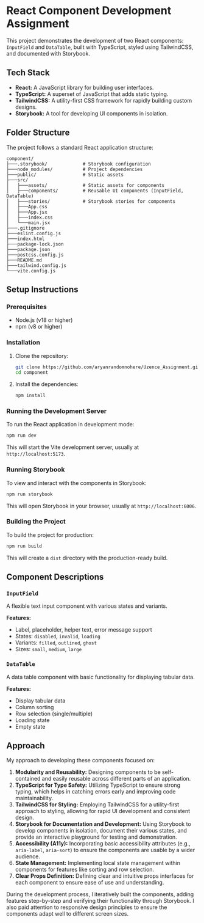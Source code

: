 # React Component Development Assignment

This project demonstrates the development of two React components: `InputField` and `DataTable`, built with TypeScript, styled using TailwindCSS, and documented with Storybook.

## Tech Stack

*   **React:** A JavaScript library for building user interfaces.
*   **TypeScript:** A superset of JavaScript that adds static typing.
*   **TailwindCSS:** A utility-first CSS framework for rapidly building custom designs.
*   **Storybook:** A tool for developing UI components in isolation.

## Folder Structure

The project follows a standard React application structure:

```
component/
├───.storybook/             # Storybook configuration
├───node_modules/           # Project dependencies
├───public/                 # Static assets
├───src/
│   ├───assets/             # Static assets for components
│   ├───components/         # Reusable UI components (InputField, DataTable)
│   ├───stories/            # Storybook stories for components
│   ├───App.css
│   ├───App.jsx
│   ├───index.css
│   └───main.jsx
├───.gitignore
├───eslint.config.js
├───index.html
├───package-lock.json
├───package.json
├───postcss.config.js
├───README.md
├───tailwind.config.js
└───vite.config.js
```

## Setup Instructions

### Prerequisites

*   Node.js (v18 or higher)
*   npm (v8 or higher)

### Installation

1.  Clone the repository:
    ```bash
    git clone https://github.com/aryanrandomnohere/Uzence_Assignment.git
    cd component
    ```
2.  Install the dependencies:
    ```bash
    npm install
    ```

### Running the Development Server

To run the React application in development mode:

```bash
npm run dev
```

This will start the Vite development server, usually at `http://localhost:5173`.

### Running Storybook

To view and interact with the components in Storybook:

```bash
npm run storybook
```

This will open Storybook in your browser, usually at `http://localhost:6006`.

### Building the Project

To build the project for production:

```bash
npm run build
```

This will create a `dist` directory with the production-ready build.

## Component Descriptions

### `InputField`

A flexible text input component with various states and variants.

**Features:**
*   Label, placeholder, helper text, error message support
*   States: `disabled`, `invalid`, `loading`
*   Variants: `filled`, `outlined`, `ghost`
*   Sizes: `small`, `medium`, `large`

### `DataTable`

A data table component with basic functionality for displaying tabular data.

**Features:**
*   Display tabular data
*   Column sorting
*   Row selection (single/multiple)
*   Loading state
*   Empty state

## Approach

My approach to developing these components focused on:

1.  **Modularity and Reusability:** Designing components to be self-contained and easily reusable across different parts of an application.
2.  **TypeScript for Type Safety:** Utilizing TypeScript to ensure strong typing, which helps in catching errors early and improving code maintainability.
3.  **TailwindCSS for Styling:** Employing TailwindCSS for a utility-first approach to styling, allowing for rapid UI development and consistent design.
4.  **Storybook for Documentation and Development:** Using Storybook to develop components in isolation, document their various states, and provide an interactive playground for testing and demonstration.
5.  **Accessibility (A11y):** Incorporating basic accessibility attributes (e.g., `aria-label`, `aria-sort`) to ensure the components are usable by a wider audience.
6.  **State Management:** Implementing local state management within components for features like sorting and row selection.
7.  **Clear Props Definition:** Defining clear and intuitive props interfaces for each component to ensure ease of use and understanding.

During the development process, I iteratively built the components, adding features step-by-step and verifying their functionality through Storybook. I also paid attention to responsive design principles to ensure the components adapt well to different screen sizes.
